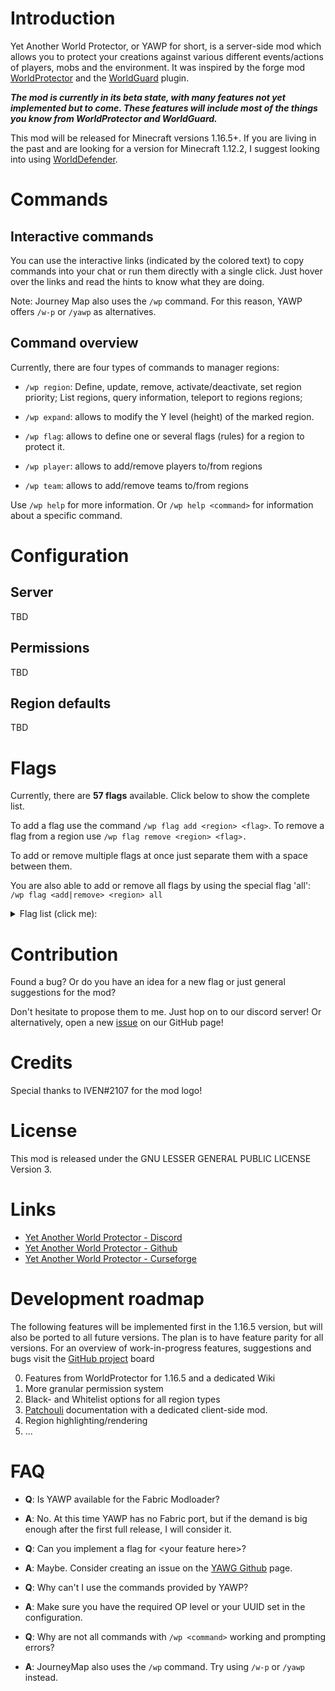 # Introduction

Yet Another World Protector, or YAWP for short, is a server-side mod which allows you to protect your creations against various different events/actions of players, mobs and the environment. It was inspired by the forge mod [WorldProtector](https://www.curseforge.com/minecraft/mc-mods/worldprotector) and the [WorldGuard](https://dev.bukkit.org/projects/worldguard) plugin.

***The mod is currently in its beta state, with many features not yet implemented but to come. These features will include most of the things you know from WorldProtector and WorldGuard.***

This mod will be released for Minecraft versions 1.16.5+. If you are living in the past and are looking for a version for Minecraft 1.12.2, I suggest looking into using [WorldDefender](https://www.curseforge.com/minecraft/mc-mods/world-defender).

# Commands

## Interactive commands

You can use the interactive links (indicated by the colored text) to copy commands into your chat or run them directly with a single click.
Just hover over the links and read the hints to know what they are doing.

Note: Journey Map also uses the ``/wp`` command. For this reason, YAWP offers ``/w-p`` or ``/yawp`` as alternatives.

## Command overview

Currently, there are four types of commands to manager regions:

- ```/wp region```: Define, update, remove, activate/deactivate, set region priority; List regions, query information,
  teleport to regions regions;

- ```/wp expand```: allows to modify the Y level (height) of the marked region.

- ```/wp flag```: allows to define one or several flags (rules) for a region to protect it.

- ```/wp player```: allows to add/remove players to/from regions

- ```/wp team```: allows to add/remove teams to/from regions

Use ```/wp help``` for more information. Or ```/wp help <command>``` for information about a specific command.

# Configuration

## Server

TBD

## Permissions

TBD

## Region defaults

TBD

# Flags

Currently, there are **57 flags** available. Click below to show the complete list.

To add a flag use the command ```/wp flag add <region> <flag>```. To remove a flag from a region
use ```/wp flag remove <region> <flag>. ```

To add or remove multiple flags at once just separate them with a space between them.

You are also able to add or remove all flags by using the special flag 'all': ```/wp flag <add|remove> <region> all```

<details>
  <summary> Flag list (click me):</summary>

- **break**: prevents players from breaking blocks and picking up fluids
- **place**: prevents players from placing blocks and fluids
- **ignite-explosives**: prevents explosives from blowing up
- **explosions-blocks**: prevents all explosions from destroying blocks
- **explosions-entities**: prevents all explosions from damaging entities
- **creeper-explosions-blocks**: prevents explosions caused by Creepers to destroy blocks
- **creeper-explosions-entities**: prevents explosions caused by Creepers to damage entities
- **other-explosions-blocks**: prevents all other explosions from destroying blocks
- **other-explosions-entities**: prevents all other explosions from damaging entities
- **tools-secondary**: prevents all type of secondary tool actions (strip wood, till farmland, create paths)
- **strip-wood**: prevents wood from being stripped
- **till-farmland**: prevents farmland from being tilled
- **shovel-path**: prevents creation of path blocks
- **trample-farmland**: prevents all farmland trampling
- **trample-farmland-player**: prevents players from trampling farmland
- **trample-farmland-other**: prevents non-player entities from trampling farmland
- **lightning**: prevents entities from being hit by lightning (or at least get hurt/transformed)
- **animal-taming**: prevents players from taming animals
- **animal-breeding**: prevents players from breeding animals
- **animal-mounting**: prevents players from mounting animals
- **spawning-all**: prevents spawning of all entities
- **spawning-monsters**: prevents spawning of monsters
- **spawning-animal**: prevents spawning of animals
- **spawning-irongolem**: prevents spawning of iron golems
- **spawning-xp**: prevents spawning of xp orbs completely
- **use**: prevents players to interact with most blocks like buttons, doors, pressure plates, etc.
- **use-bonemeal**: prevents players from using bone meal
- **access-container**: prevents players from accessing most containers
- **access-enderchest**: prevents players from accessing their ender chest
- **enderpearl-from**: prevents ender pearl teleportation out of a region
- **enderpearl-to**: prevents ender pearl teleportation to a region
- **enderman-teleport-from**: prevents enderman from teleporting out of a region
- **enderman-teleport-to**: prevents enderman from teleporting to a region
- **shulker-teleport-from**: prevents shulkers from teleporting out of a region
- **shulker-teleport-to**: prevents shulkers from teleporting to a region
- **item-drop**: prevents players from dropping items
- **item-pickup**: prevents players from picking up items
- **xp-drop-all**: prevents all entities from dropping xp orbs
- **xp-drop-monster**: prevents monsters from dropping xp orbs
- **xp-drop-other**: prevents non-hostile entities from dropping xp orbs
- **level-freeze**: prevents the player levels from increasing/decreasing (xp orbs will still be picked up)
- **xp-freeze**: prevents the player from gaining xp from xp orbs
- **attack-players**: prevents players from damaging other players (PvP)
- **attack-animals**: prevents players from damaging animals
- **attack-villagers**: prevents players from damaging villagers
- **attack-monsters**: prevents players from damaging monsters
- **invincible**: prevents players from taking damage
- **fall-damage**: prevents entities from taking fall damage
- **fall-damage-players**: prevents players from taking fall damage
- **fall-damage-animals**: prevents animals from taking fall damage
- **fall-damage-villagers**: prevents villagers from taking fall damage
- **fall-damage-monsters**: prevents monsters from taking fall damage
- **send-chat**: prevents players from sending chat messages (doesn't block commands)
- **exec-command**: prevents players from executing commands
- **set-spawn**: prevents players from setting their spawn point
- **sleep**: prevents players from sleeping
- **spawn-portal**: prevents creating of portal blocks by lighting obsidian
- **use-portal**: prevents all entities from using portals
- **use-portal-players**: prevents players from using portals
- **use-portal-villagers**: prevents villager entities from using portals
- **use-portal-animals**: prevents animal entities from using portals
- **use-portal-monsters**: prevents monster entities from using portals
- **use-portal-minecarts**: prevents minecart entities from using portals
- **use-portal-items**: prevents item entities from using portals

</details>

# Contribution

Found a bug? Or do you have an idea for a new flag or just general suggestions for the mod?

Don't hesitate to propose them to me. Just hop on to our discord server! Or alternatively, open a
new [issue](https://github.com/Z0rdak/Yet-Another-World-Protector/issues) on our GitHub page!

# Credits

Special thanks to IVEN#2107 for the mod logo!

# License

This mod is released under the GNU LESSER GENERAL PUBLIC LICENSE Version 3.

# Links

* [Yet Another World Protector - Discord](https://discord.gg/X3mjQwTMBV)
* [Yet Another World Protector - Github](https://github.com/Z0rdak/Yet-Another-World-Protector)
* [Yet Another World Protector - Curseforge](https://www.curseforge.com/minecraft/mc-mods/yet-another-world-protector)

# Development roadmap

The following features will be implemented first in the 1.16.5 version, but will also be ported to all future versions. The plan is to have feature parity for all versions. For an overview of work-in-progress features, suggestions and bugs visit the [GitHub project]() board

0. Features from WorldProtector for 1.16.5 and a dedicated Wiki
1. More granular permission system
2. Black- and Whitelist options for all region types
3. [Patchouli](https://github.com/Vazkii/Patchouli/wiki) documentation with a dedicated client-side mod.
4. Region highlighting/rendering
5. ...

# FAQ

- **Q**: Is YAWP available for the Fabric Modloader?
- **A**: No. At this time YAWP has no Fabric port, but if the demand is big enough after the first full release, I will consider it.

- **Q**: Can you implement a flag for \<your feature here\>?
- **A**: Maybe. Consider creating an issue on
  the [YAWG Github](https://github.com/Z0rdak/Yet-Another-World-Protector/issues) page.


- **Q**: Why can't I use the commands provided by YAWP?
- **A**: Make sure you have the required OP level or your UUID set in the configuration.


- **Q**: Why are not all commands with ``/wp <command>`` working and prompting errors?
- **A**: JourneyMap also uses the ``/wp`` command. Try using ``/w-p`` or ``/yawp`` instead.
